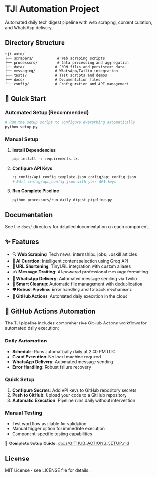 # TJI Automation Project

Automated daily tech digest pipeline with web scraping, content curation, and WhatsApp delivery.

## Directory Structure

```
tji-auto/
├── scrapers/           # Web scraping scripts
├── processors/         # Data processing and aggregation
├── data/              # JSON files and persistent data
├── messaging/         # WhatsApp/Twilio integration
├── tests/             # Test scripts and demos
├── docs/              # Documentation files
└── config/            # Configuration and API management
```

## 🚀 Quick Start

### Automated Setup (Recommended)
```bash
# Run the setup script to configure everything automatically
python setup.py
```

### Manual Setup
1. **Install Dependencies**
   ```bash
   pip install -r requirements.txt
   ```

2. **Configure API Keys**
   ```bash
   cp config/api_config_template.json config/api_config.json
   # Edit config/api_config.json with your API keys
   ```

3. **Run Complete Pipeline**
   ```bash
   python processors/run_daily_digest_pipeline.py
   ```

## Documentation

See the `docs/` directory for detailed documentation on each component.

## ✨ Features

- 🔍 **Web Scraping**: Tech news, internships, jobs, upskill articles
- 🤖 **AI Curation**: Intelligent content selection using Groq API
- 🔗 **URL Shortening**: TinyURL integration with custom aliases
- ✍️ **Message Drafting**: AI-powered professional message formatting
- 📱 **WhatsApp Delivery**: Automated message sending via Twilio
- 🧹 **Smart Cleanup**: Automatic file management with deduplication
- 🛡️ **Robust Pipeline**: Error handling and fallback mechanisms
- 🤖 **GitHub Actions**: Automated daily execution in the cloud

## 🤖 GitHub Actions Automation

The TJI pipeline includes comprehensive GitHub Actions workflows for automated daily execution:

### **Daily Automation**
- **Schedule**: Runs automatically daily at 2:30 PM UTC
- **Cloud Execution**: No local machine required
- **WhatsApp Delivery**: Automated message sending
- **Error Handling**: Robust failure recovery

### **Quick Setup**
1. **Configure Secrets**: Add API keys to GitHub repository secrets
2. **Push to GitHub**: Upload your code to a GitHub repository
3. **Automatic Execution**: Pipeline runs daily without intervention

### **Manual Testing**
- Test workflow available for validation
- Manual trigger option for immediate execution
- Component-specific testing capabilities

📖 **Complete Setup Guide**: [docs/GITHUB_ACTIONS_SETUP.md](docs/GITHUB_ACTIONS_SETUP.md)

## License

MIT License - see LICENSE file for details.
